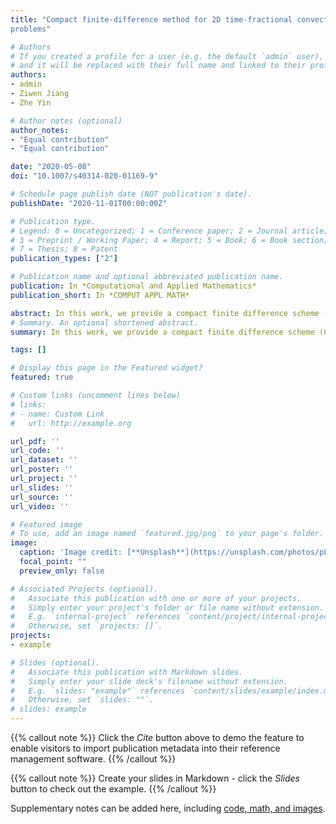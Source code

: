 ```yaml
---
title: "Compact finite-difference method for 2D time-fractional convection–diffusion equation of groundwater pollution
problems"

# Authors
# If you created a profile for a user (e.g. the default `admin` user), write the username (folder name) here 
# and it will be replaced with their full name and linked to their profile.
authors:
- admin
- Ziwen Jiang
- Zhe Yin

# Author notes (optional)
author_notes:
- "Equal contribution"
- "Equal contribution"

date: "2020-05-08"
doi: "10.1007/s40314-020-01169-9"

# Schedule page publish date (NOT publication's date).
publishDate: "2020-11-01T00:00:00Z"

# Publication type.
# Legend: 0 = Uncategorized; 1 = Conference paper; 2 = Journal article;
# 3 = Preprint / Working Paper; 4 = Report; 5 = Book; 6 = Book section;
# 7 = Thesis; 8 = Patent
publication_types: ["2"]

# Publication name and optional abbreviated publication name.
publication: In *Computational and Applied Mathematics*
publication_short: In *COMPUT APPL MATH*

abstract: In this work, we provide a compact finite difference scheme (CFDS) of 2D time-fractional convection-diffusion equation (TF-CDE) for solving fluid dynamics problem especially groundwater pollution. The successful predication of the pollutants concentration in groundwater will greatly benefit the protection of water resources for provide the fast and intuitive decision-makings in response to sudden water pollution events. Here, we creatively use the dimensionality reduction technology (DRT) to rewrite the original 2D problem as two equations, and we handle each one as a 1D problem. Particularly, the spatial derivative is approximated by fourth-order compact finite difference method (CFDM) and time-fractional derivative is approximated by $L_{1}$ interpolation of Caputo fractional derivative. Based on the approximations, we obtain the CFDS with fourth-order in spatial and $(2-\af)$-order in temporal by adding two 1D results. In addition, the unique solvability, unconditional stability and convergence order $\mathcal{O}(\tau^{2-\af} + h_{1}^4 + h_{2}^4)$ of the proposed scheme are studied. Finally, several numerical examples are carried out to support the theoretical results and demonstrate the effectiveness of the CFDS based DRT strategy. Obviously, the method developed in 2D TF-CDE of groundwater pollution problem can be easily extended for other complex problems.
# Summary. An optional shortened abstract.
summary: In this work, we provide a compact finite difference scheme (CFDS) of 2D time-fractional convection-diffusion equation (TF-CDE) for solving fluid dynamics problem especially groundwater pollution. 

tags: []

# Display this page in the Featured widget?
featured: true

# Custom links (uncomment lines below)
# links:
# - name: Custom Link
#   url: http://example.org

url_pdf: ''
url_code: ''
url_dataset: ''
url_poster: ''
url_project: ''
url_slides: ''
url_source: ''
url_video: ''

# Featured image
# To use, add an image named `featured.jpg/png` to your page's folder. 
image:
  caption: 'Image credit: [**Unsplash**](https://unsplash.com/photos/pLCdAaMFLTE)'
  focal_point: ""
  preview_only: false

# Associated Projects (optional).
#   Associate this publication with one or more of your projects.
#   Simply enter your project's folder or file name without extension.
#   E.g. `internal-project` references `content/project/internal-project/index.md`.
#   Otherwise, set `projects: []`.
projects:
- example

# Slides (optional).
#   Associate this publication with Markdown slides.
#   Simply enter your slide deck's filename without extension.
#   E.g. `slides: "example"` references `content/slides/example/index.md`.
#   Otherwise, set `slides: ""`.
# slides: example
---
```


{{% callout note %}}
Click the *Cite* button above to demo the feature to enable visitors to import publication metadata into their reference management software.
{{% /callout %}}

{{% callout note %}}
Create your slides in Markdown - click the *Slides* button to check out the example.
{{% /callout %}}

Supplementary notes can be added here, including [code, math, and images](https://wowchemy.com/docs/writing-markdown-latex/).
